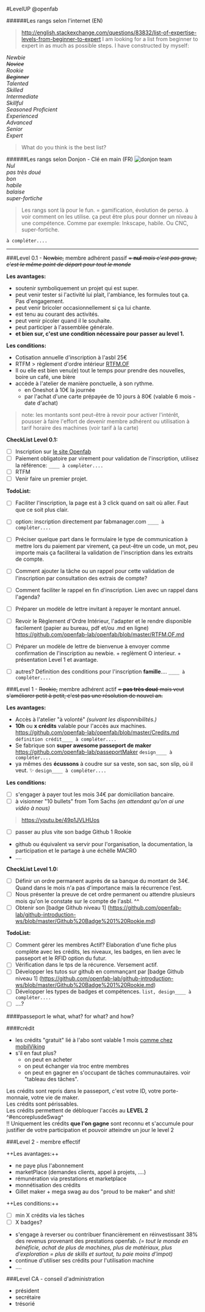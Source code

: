 #LevelUP  @openfab

######Les rangs selon l'internet (EN)

>http://english.stackexchange.com/questions/83832/list-of-expertise-levels-from-beginner-to-expert
>I am looking for a list from beginner to expert in as much as possible steps. I have constructed by myself:  

*Newbie  
~~Novice~~  
Rookie  
~~Beginner~~  
Talented  
Skilled  
Intermediate  
Skillful  
Seasoned 
Proficient  
Experienced  
Advanced  
Senior  
Expert*  

>What do you think is the best list?


######Les rangs selon Donjon - Clé en main (FR)
![donjon team](https://github.com/openfab-lab/openfab/blob/master/img/donjon.jpg)   
*Nul  
pas très doué  
bon  
habile  
balaise  
super-fortiche*  

>Les rangs sont là pour le fun. = gamification, évolution de perso. 
>à voir comment on les utilise. ça peut être plus pour donner un niveau à une compétence. 
>Comme par exemple: Inkscape, habile. Ou CNC, super-fortiche. 

`à compléter.... `

- - -

###Level 0.1 - ~~Newbie,~~ membre adhérent passif
~~= **nul** *mais c'est pas grave, c'est le même point de départ pour tout le monde*~~

__Les avantages:__
+ soutenir symboliquement un projet qui est super.
+ peut venir tester si l'activité lui plait, l'ambiance, les formules tout ça. Pas d'engagement.
+ peut venir bricoler occasionnellement si ça lui chante.
+ est tenu au courant des activités.
+ peut venir picoler quand il le souhaite.
+ peut participer à l'assemblée générale.
+ **et bien sur, c'est une condition nécessaire pour passer au level 1.**
 
__Les conditions:__  
- Cotisation annuelle d'inscription à l'asbl 25€  
- RTFM > règlement d'ordre intérieur  [RTFM.OF](https://github.com/openfab-lab/openfab/blob/master/RTFM.OF.md) 
- Il ou elle est bien venu(e) tout le temps pour prendre des nouvelles, boire un café, une bière  
- accède à l'atelier de manière ponctuelle, à son rythme.  
	- en Oneshot à 10€ la journée
	- par l'achat d'une carte prépayée de 10 jours à 80€ (valable 6 mois - date d'achat) 

>note: les montants sont peut-être à revoir pour activer l'intérêt, pousser à faire l'effort de devenir membre adhérent ou utilisation à tarif horaire des machines (voir tarif à la carte)

__CheckList Level 0.1:__
- [ ] Inscription sur [le site Openfab](http://openfab.be/adhesion)  
- [ ] Paiement obligatoire par virement pour validation de l'inscription, utilisez la référence: `____ à compléter.... `
- [ ] RTFM
- [ ] Venir faire un premier projet. 

__TodoList:__
- [ ] Faciliter l'inscription, la page est à 3 click quand on sait où aller. Faut que ce soit plus clair. 
- [ ] option: inscription directement par fabmanager.com `____ à compléter.... `
- [ ] Préciser quelque part dans le formulaire le type de communication à mettre lors du paiement par virement, ça peut-être un code, un mot, peu importe mais ça faciliterai la validation de l'inscription dans les extraits de compte.  
- [ ] Comment ajouter la tâche ou un rappel pour cette validation de l'inscription par consultation des extrais de compte?   
- [ ] Comment faciliter le rappel en fin d'inscription. Lien avec un rappel dans l'agenda?
- [ ] Préparer un modèle de lettre invitant à repayer le montant annuel. 
- [ ] Revoir le Règlement d'Ordre Intérieur, l'adapter et le rendre disponible facilement (papier au bureau, pdf et/ou .md en ligne) https://github.com/openfab-lab/openfab/blob/master/RTFM.OF.md
- [ ] Préparer un modèle de lettre de bienvenue à envoyer comme confirmation de l'inscription au newbie. + reglèment O interieur. + présentation Level 1 et avantage. 
- [ ] autres? Définition des conditions pour l'inscription **famille**.... `____ à compléter.... `


###Level 1 - ~~Rookie,~~ membre adhérent actif
~~= **pas très doué** mais veut s'améliorer petit à petit, c'est pas une résolution de nouvel an.~~

__Les avantages:__
+ Accès à l'atelier "à volonté" *(suivant les disponnibilités.)*
+ **10h** ou **x crédits** valable pour l'accès aux machines.   https://github.com/openfab-lab/openfab/blob/master/Credits.md `définition crédit____ à compléter.... `
+ Se fabrique son **super awesome passeport de maker**    https://github.com/openfab-lab/passeportMaker `design____ à compléter.... `
+ ya mêmes des **écussons** à coudre sur sa veste, son sac, son slip, où il veut. :sparkles: `design____ à compléter.... `

__Les conditions:__
- [ ] s'engager à payer tout les mois 34€ par domiciliation bancaire.
- [ ] à visionner "10 bullets" from Tom Sachs *(en attendant qu'on ai une vidéo à nous)*
>https://youtu.be/49p1JVLHUos
- [ ] passer au plus vite son badge Github 1 Rookie
- github ou équivalent va servir pour l'organisation, la documentation, la participation et le partage à une échèlle MACRO
- ....

__CheckList Level 1.0:__
- [ ] Définir un ordre permanent auprès de sa banque du montant de 34€. Quand dans le mois n'a pas d'importance mais la récurrence l'est.
- [ ] Nous présenter la preuve de cet ordre permanent ou attendre plusieurs mois qu'on le constate sur le compte de l'asbl. ^^
- [ ] Obtenir son [badge Github niveau 1] (https://github.com/openfab-lab/github-introduction-ws/blob/master/Github%20Badge%201%20Rookie.md)

__TodoList:__
- [ ] Comment gérer les membres Actif? Elaboration d'une fiche plus complète avec les crédits, les niveaux, les badges, en lien avec le passeport et le RFID option du futur. 
- [ ] Vérification dans le tps de la récurence. Versement actif.
- [ ] Développer les tutos sur github en commançant par [badge Github niveau 1] (https://github.com/openfab-lab/github-introduction-ws/blob/master/Github%20Badge%201%20Rookie.md)
- [ ] Développer les types de badges et compétences. `list, design____ à compléter.... `
- [ ] ....?

####passeport
le what, what?
for what?
and how?

####crédit
- les crédits "gratuit" lié à l'abo sont valable 1 mois [comme chez mobilViking](https://vikingco.com/fr/mobile-vikings/offer/subscriptions/)
- s'il en faut plus? 
	- on peut en acheter
	- on peut échanger via troc entre membres
	- on peut en gagner en s'occupant de tâches communautaires. voir "tableau des tâches".

Les crédits sont repris dans le passeport, c'est votre ID, votre porte-monnaie, votre vie de maker.  
Les crédits sont périssables.   
Les crédits permettent de débloquer l'accès au **LEVEL 2** ^#encoreplusdeSwag^  
!! Uniquement les crédits **que l'on gagne** sont reconnu et s'accumule pour justifier de votre participation et pouvoir atteindre un jour le level 2 


###Level 2 - membre effectif

++Les avantages:++
+ ne paye plus l'abonnement
+ marketPlace (demandes clients, appel à projets, ....)
+ rémunération via prestations et marketplace
+ monnétisation des crédits
+ Gillet maker + mega swag au dos "proud to be maker" and shit!


++Les conditions:++
- [ ] min X crédits via les tâches
- [ ] X badges?
- s'engage à reverser ou contribuer financièrement en réinvestissant 38% des revenus provenant des prestations openfab. *(= tout le monde en bénéficie, achat de plus de machines, plus de matériaux, plus d'exploration = plus de skills et surtout, tu paie moins d'impot)*
- continue d'utiliser ses crédits pour l'utilisation machine
- ....


###Level CA - conseil d'administration

- président
- secrétaire
- trésorié
